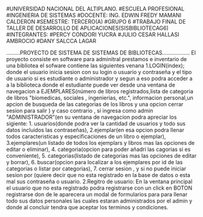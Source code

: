 #UNIVERSIDAD NACIONAL DEL ALTIPLANO.
#ESCUELA PROFESIONAL
#INGENIERIA DE SISTEMAS
#DOCENTE: ING. EDWIN FREDY MAMANI CALDERON
#SEMESTRE: TERCERO(A)
#GRUPO 6
#TRABAJO FINAL DE TALLER DE DESARROLLO DE APLICACIONES(SISBIBLIOTECAG6)
#INTEGRANTES:
#PERCY CONDORI YUCRA
#JULIO CESAR HALLASI AMBROCIO
#DANY SALCCA LAGAR


.........PROYECTO DE SISTEMA DE SISTEMAS DE BIBLIOTECAS..................
El proyecto consiste en software para adminitral prestamos e inventario de una bibliotea el sofware contiene las siguientes venana 
1.LOGIN(index); donde el usuario inicia sesion con su login o usuario y contraseña y el tipo de usuario si es estudiante o administrador y segun a eso podra acceder a a la biblioteca donde el estudiante puede ver desde una ventana de navegacion a EJEMPLARES(número de libros registrados,lista de categoria de libros "biomedicas, sociales , ingenierias, etc.", informacion personal,un apcion de busqueda de las categorias de los libros y una opcion cerrar sesion para salir ) y caso contrario , si ingresa como admin "ADMINISTRADOR"(en su ventana de navegacion podra apreciar los sigiente: 1. usuarios(donde podra ver la cantidad de usuarios y todo sus datos incluidos las contraseñas), 2.ejemplar(en esa opcion podra llenar todos caracteristicas y especificaciones de un libro o ejemplar), 3.ejemplares(un listado de todos los ejemplars y libros mas las opciones de editar o eliminar), 4.  categoria(opcion para poder añadri las cagorias si es conveniente), 5. categorias(listado de categorias mas las opciones de editar y borrar), 6. buscar(opcion para localizar a los ejemplares por id de las categorias o listar por categorias), 7. cerrar sesion , y si no puede iniciar sesion por (quiere decir que no esta registrado en la base de datos o esta mal sus contraseña o usuario.
2.Regitro de usuario: En la ventana principal el usuario que no esta registrado podra registrarse con un click en BOTON registrarse don de le aparecera un modal de formularios para para llenar todo sus datos personales las cuales estaran administrados por el admin y donde al concluir tendra que aceptar los terminos y condiciones. 

